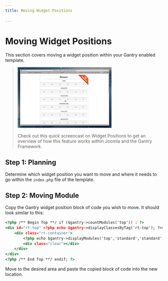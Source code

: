 ```yaml
---
title: Moving Widget Positions

---
```


Moving Widget Positions
=======================
This section covers moving a widget position within your Gantry enabled template.

> [![](../assets/g4-module-positions.jpg)](http://youtube.com/embed/xYsB2VKmkFU)
>
> Check out this quick screencast on Widget Positions to get an overview of how this feature works within Joomla and the Gantry Framework.


Step 1: Planning
----------------
Determine which widget position you want to move and where it needs to go within the `index.php` file of the template.


Step 2: Moving Module
---------------------
Copy the Gantry widget position block of code you wish to move. It should look similar to this:

~~~ .html
<?php /** Begin Top **/ if ($gantry->countModules('top')) : ?>
<div id="rt-top" <?php echo $gantry->displayClassesByTag('rt-top'); ?>>
    <div class="rt-container">
        <?php echo $gantry->displayModules('top','standard','standard'); ?>
        <div class="clear"></div>
    </div>
</div>
<?php /** End Top **/ endif; ?>
~~~

Move to the desired area and paste the copied block of code into the new location.

